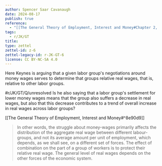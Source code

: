 ```yaml
---
author: Spencer Saar Cavanaugh
date: 2024-08-17
publish: true
reference:
  - "[[The General Theory of Employment, Interest and Money#Chapter 2, Section III]]"
tags:
  - r/JK/GT
title:
type: zettel
zettel-id: z-6
zettel-legacy-id: r-JK-GT-6
license: CC BY-NC-SA 4.0
---
```




Here Keynes is arguing that a given labor group's negotiations around money wages serves to determine that groups relative real wages, that is, relative to other labor groups.

#r/JK/GT/Q/unresolved Is he also saying that a labor group's settlement for lower money wages means that the group also suffers a decrease in real wages, but also that this decrease contributes to a trend of overall increase in real wages across labor groups?

[[The General Theory of Employment, Interest and Money#^8e90d9]]

> In other words, the struggle about money-wages primarily affects the distribution of the aggregate real wage between different labour-groups, and not its average amount per unit of employment, which depends, as we shall see, on a different set of forces. The effect of combination on the part of a group of workers is to protect their relative real wage. The general level of real wages depends on the other forces of the economic system.
